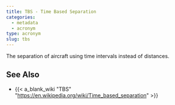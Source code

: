 ```yaml
---
title: TBS - Time Based Separation
categories:
  - metadata
  - acronym
type: acronym
slug: tbs
---
```


The separation of aircraft using time intervals instead of distances.

## See Also

* {{< a_blank_wiki "TBS" "https://en.wikipedia.org/wiki/Time_based_separation" >}}
